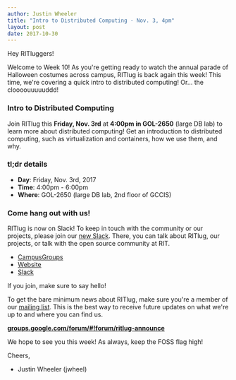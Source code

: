 ```yaml
---
author: Justin Wheeler
title: "Intro to Distributed Computing - Nov. 3, 4pm"
layout: post
date: 2017-10-30
---
```


Hey RITluggers!

Welcome to Week 10! As you're getting ready to watch the annual parade of
Halloween costumes across campus, RITlug is back again this week! This time,
we're covering a quick intro to distributed computing! Or… the cloooouuuuuddd!


### Intro to Distributed Computing

Join RITlug this **Friday, Nov. 3rd** at **4:00pm in GOL-2650** (large DB lab)
to learn more about distributed computing! Get an introduction to distributed
computing, such as virtualization and containers, how we use them, and why.


### tl;dr details

* **Day**: Friday, Nov. 3rd, 2017
* **Time**: 4:00pm - 6:00pm
* **Where**: GOL-2650 (large DB lab, 2nd floor of GCCIS)


### Come hang out with us!

RITlug is now on Slack! To keep in touch with the community or our projects,
please join our [new Slack](https://rit-lug.slack.com/signup). There, you can
talk about RITlug, our projects, or talk with the open source community at RIT.

* [CampusGroups](https://campusgroups.rit.edu/student_community?club_id=16071 "
RITlug on CampusGroups")
* [Website](http://ritlug.com "RIT Linux Users Group website")
* [Slack](https://rit-lug.slack.com/signup "Join the RITlug Slack")

If you join, make sure to say hello!

To get the bare minimum news about RITlug, make sure you're a member of our
[mailing list]({{site.social.mailinglist}} "RITlug
mailing list - Google Groups"). This is the best way to receive future updates
on what we're up to and where you can find us.

**[groups.google.com/forum/#!forum/ritlug-announce]({{site.social.mailinglist}} "RITlug mailing list - Google Groups")**

We hope to see you this week! As always, keep the FOSS flag high!


Cheers,
- Justin Wheeler (jwheel)
